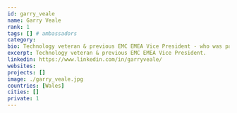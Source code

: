 ```yaml
---
id: garry_veale
name: Garry Veale
rank: 1
tags: [] # ambassadors
category:
bio: Technology veteran & previous EMC EMEA Vice President - who was part of the original/founding EMC EMEA team that was recognised by for both creating a new market category & being the fastest growing technology company of the decade. Expertise around introducing and developing world class, disruptive & game changing technologies – previous experience also includes EMEA Director & VP roles at IBM, HP & Avaya - plus several tech start-ups. Ambassador fell in love with Threefold Sometimes in life - it's about making a stand, calling it as it is & doing the right thing. That's what the ThreeFold Foundation is about - innovation & integrity! 
excerpt: Technology veteran & previous EMC EMEA Vice President.
linkedin: https://www.linkedin.com/in/garryveale/
websites: 
projects: []
image: ./garry_veale.jpg
countries: [Wales]
cities: []
private: 1
---
```

